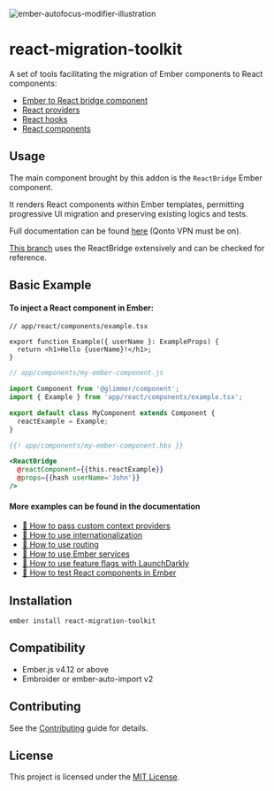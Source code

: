 ![ember-autofocus-modifier-illustration](https://gitlab.qonto.co/npm-packages/react-migration-toolkit/uploads/c0af9dd2fe40080b5e340a35f319147e/react-migration-toolkit-banner.png)

# react-migration-toolkit

A set of tools facilitating the migration of Ember components to React components:

- [Ember to React bridge component](https://github.com/qonto/react-migration-toolkit/tree/main/react-migration-toolkit/src/components)
- [React providers](https://github.com/qonto/react-migration-toolkit/tree/main/react-migration-toolkit/src/react/contexts/index.ts)
- [React hooks](https://github.com/qonto/react-migration-toolkit/tree/main/react-migration-toolkit/src/react/hooks/index.ts)
- [React components](https://github.com/qonto/react-migration-toolkit/tree/main/react-migration-toolkit/src/react/components/index.ts)

## Usage

The main component brought by this addon is the `ReactBridge` Ember component.

It renders React components within Ember templates, permitting progressive UI migration and preserving existing logics and tests.

Full documentation can be found [here](https://www.notion.so/qonto/How-to-use-React-components-in-Ember-applications-e2f8513fc4a442b0967274d9e57b18b0) (Qonto VPN must be on).

[This branch](https://gitlab.qonto.co/front/qonto-js/-/blob/bifrost/app/components/react-bifrost.hbs) uses the ReactBridge extensively and can be checked for reference.

## Basic Example

#### To inject a React component in Ember:

```tsx
// app/react/components/example.tsx

export function Example({ userName }: ExampleProps) {
  return <h1>Hello {userName}!</h1>;
}
```

```js
// app/components/my-ember-component.js

import Component from '@glimmer/component';
import { Example } from 'app/react/components/example.tsx';

export default class MyComponent extends Component {
  reactExample = Example;
}
```

```handlebars
{{! app/components/my-ember-component.hbs }}

<ReactBridge
  @reactComponent={{this.reactExample}}
  @props={{hash userName='John'}}
/>
```

#### More examples can be found in the documentation

- [📕 How to pass custom context providers](https://www.notion.so/qonto/How-to-use-React-components-in-Ember-applications-e2f8513fc4a442b0967274d9e57b18b0?pvs=4#11cb7b02430a4614ac6e355473a2dde4)
- [📕 How to use internationalization](https://www.notion.so/qonto/How-to-use-translations-in-React-in-Ember-components-6719ae3c6a064279a7c8ce8d71810e61)
- [📕 How to use routing](https://www.notion.so/qonto/How-to-use-routing-in-React-in-Ember-components-8ba26839b69e49cc893f302b5dc1a050)
- [📕 How to use Ember services](https://www.notion.so/qonto/How-to-use-Ember-services-in-React-components-d8879e169fec417fb0cdf77e7ecd29ba)
- [📕 How to use feature flags with LaunchDarkly](https://www.notion.so/qonto/How-to-use-feature-flags-in-React-components-ece906bed7b44202a8d3416ccadd7469)
- [📕 How to test React components in Ember](https://www.notion.so/qonto/How-to-test-React-components-in-Ember-3686964be92642cc93f6dd767486cc59)

## Installation

```
ember install react-migration-toolkit
```

## Compatibility

- Ember.js v4.12 or above
- Embroider or ember-auto-import v2

## Contributing

See the [Contributing](CONTRIBUTING.md) guide for details.

## License

This project is licensed under the [MIT License](LICENSE.md).
